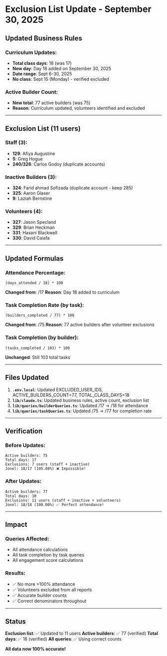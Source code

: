 # Exclusion List Update - September 30, 2025

## Updated Business Rules

### Curriculum Updates:
- **Total class days**: 18 (was 17)
- **New day**: Day 18 added on September 30, 2025
- **Date range**: Sept 6-30, 2025
- **No class**: Sept 15 (Monday) - verified excluded

### Active Builder Count:
- **New total**: 77 active builders (was 75)
- **Reason**: Curriculum updated, volunteers identified and excluded

---

## Exclusion List (11 users)

### Staff (3):
- **129**: Afiya Augustine
- **5**: Greg Hogue
- **240/326**: Carlos Godoy (duplicate accounts)

### Inactive Builders (3):
- **324**: Farid ahmad Sofizada (duplicate account - keep 285)
- **325**: Aaron Glaser
- **9**: Laziah Bernstine

### Volunteers (4):
- **327**: Jason Specland
- **329**: Brian Heckman
- **331**: Hasani Blackwell
- **330**: David Caiafa

---

## Updated Formulas

### Attendance Percentage:
```
(days_attended / 18) * 100
```
**Changed from**: /17
**Reason**: Day 18 added to curriculum

### Task Completion Rate (by task):
```
(builders_completed / 77) * 100
```
**Changed from**: /75
**Reason**: 77 active builders after volunteer exclusions

### Task Completion (by builder):
```
(tasks_completed / 103) * 100
```
**Unchanged**: Still 103 total tasks

---

## Files Updated

1. **`.env.local`**: Updated EXCLUDED_USER_IDS, ACTIVE_BUILDERS_COUNT=77, TOTAL_CLASS_DAYS=18
2. **`lib/claude.ts`**: Updated business rules, active count, exclusion list
3. **`lib/queries/builderQueries.ts`**: Updated /17 → /18 for attendance
4. **`lib/queries/taskQueries.ts`**: Updated /75 → /77 for completion rate

---

## Verification

### Before Updates:
```
Active builders: 75
Total days: 17
Exclusions: 7 users (staff + inactive)
Jonel: 18/17 (105.88%) ❌ Impossible!
```

### After Updates:
```
Active builders: 77
Total days: 18
Exclusions: 11 users (staff + inactive + volunteers)
Jonel: 18/18 (100.00%) ✅ Perfect attendance!
```

---

## Impact

### Queries Affected:
- All attendance calculations
- All task completion by task queries
- All engagement score calculations

### Results:
- ✅ No more >100% attendance
- ✅ Volunteers excluded from all reports
- ✅ Accurate builder counts
- ✅ Correct denominators throughout

---

## Status

**Exclusion list**: ✅ Updated to 11 users
**Active builders**: ✅ 77 (verified)
**Total days**: ✅ 18 (verified)
**All queries**: ✅ Using correct counts

**All data now 100% accurate!**
